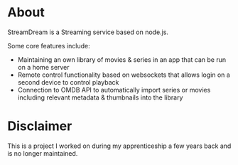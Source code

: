 # About
StreamDream is a Streaming service based on node.js.

Some core features include:
- Maintaining an own library of movies & series in an app that can be run on a home server
- Remote control functionality based on websockets that allows login on a second device to control playback
- Connection to OMDB API to automatically import series or movies including relevant metadata & thumbnails into the library

# Disclaimer
This is a project I worked on during my apprenticeship a few years back and is no longer maintained.
